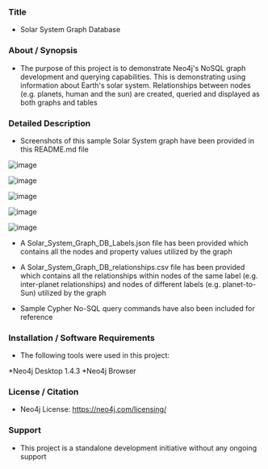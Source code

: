 ### Title

* Solar System Graph Database

### About / Synopsis

* The purpose of this project is to demonstrate Neo4j's NoSQL graph development and querying capabilities. This is demonstrating using information about Earth's solar system. Relationships between nodes (e.g. planets, human and the sun) are created, queried and displayed as both graphs and tables

### Detailed Description 

* Screenshots of this sample Solar System graph have been provided in this README.md file

![image](https://user-images.githubusercontent.com/46364751/114748416-ea934880-9d1f-11eb-9f51-33bb92972f56.png)

![image](https://user-images.githubusercontent.com/46364751/114748917-5fff1900-9d20-11eb-9e9c-22ae8f7ff130.png)

![image](https://user-images.githubusercontent.com/46364751/114748498-fe3eaf00-9d1f-11eb-8718-3d22c6290fba.png)

![image](https://user-images.githubusercontent.com/46364751/114748550-0ac30780-9d20-11eb-8071-8414f20cf2de.png)

![image](https://user-images.githubusercontent.com/46364751/114748582-11517f00-9d20-11eb-8b4c-9ae9e57bee6a.png)


* A Solar_System_Graph_DB_Labels.json file has been provided which contains all the nodes and property values utilized by the graph

* A Solar_System_Graph_DB_relationships.csv file has been provided which contains all the relationships within nodes of the same label (e.g. inter-planet relationships) and nodes of different labels (e.g. planet-to-Sun) utilized by the graph

* Sample Cypher No-SQL query commands have also been included for reference


### Installation / Software Requirements

* The following tools were used in this project:

*Neo4j Desktop 1.4.3
*Neo4j Browser

### License / Citation

* Neo4j License: https://neo4j.com/licensing/

### Support

* This project is a standalone development initiative without any ongoing support

